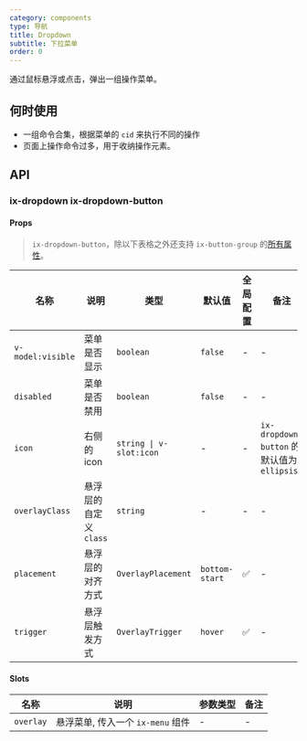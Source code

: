 ```yaml
---
category: components
type: 导航
title: Dropdown
subtitle: 下拉菜单
order: 0
---
```


通过鼠标悬浮或点击，弹出一组操作菜单。

## 何时使用

- 一组命令合集，根据菜单的 `cid` 来执行不同的操作
- 页面上操作命令过多，用于收纳操作元素。

## API

### ix-dropdown ix-dropdown-button

#### Props

> `ix-dropdown-button`，除以下表格之外还支持 `ix-button-group` 的[所有属性](/components/button/zh#groupprops)。

| 名称 | 说明 | 类型  | 默认值 | 全局配置 | 备注 |
| --- | --- | --- | --- | --- | --- |
| `v-model:visible` | 菜单是否显示 | `boolean` | `false` | - | - |
| `disabled` | 菜单是否禁用 | `boolean` | `false` | - | - |
| `icon` | 右侧的 icon | `string \| v-slot:icon` | - | - | `ix-dropdown-button` 的默认值为 `ellipsis` |
| `overlayClass` | 悬浮层的自定义 `class` | `string` | - | - | - |
| `placement` | 悬浮层的对齐方式 | `OverlayPlacement` | `bottom-start` | ✅ | - |
| `trigger` | 悬浮层触发方式 | `OverlayTrigger` | `hover` | ✅ | - |

#### Slots

| 名称 | 说明 | 参数类型 | 备注 |
| --- | --- | --- | --- |
| `overlay` | 悬浮菜单, 传入一个 `ix-menu` 组件 | - | - |

